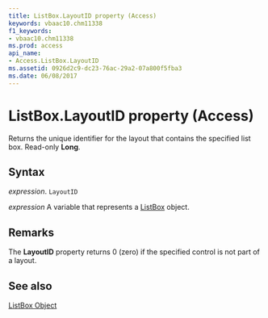```yaml
---
title: ListBox.LayoutID property (Access)
keywords: vbaac10.chm11338
f1_keywords:
- vbaac10.chm11338
ms.prod: access
api_name:
- Access.ListBox.LayoutID
ms.assetid: 0926d2c9-dc23-76ac-29a2-07a800f5fba3
ms.date: 06/08/2017
---
```



# ListBox.LayoutID property (Access)

Returns the unique identifier for the layout that contains the specified list box. Read-only  **Long**.


## Syntax

 _expression_. `LayoutID`

 _expression_ A variable that represents a [ListBox](Access.ListBox.md) object.


## Remarks

The  **LayoutID** property returns 0 (zero) if the specified control is not part of a layout.


## See also


[ListBox Object](Access.ListBox.md)


